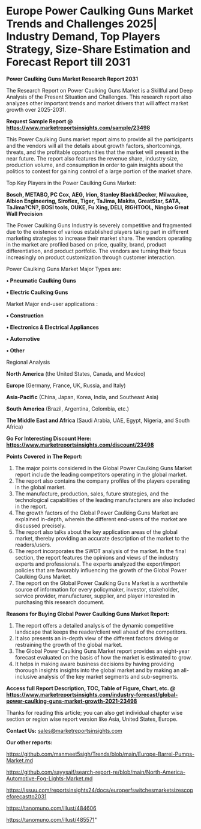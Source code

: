 # Europe Power Caulking Guns Market Trends and Challenges 2025| Industry Demand, Top Players Strategy, Size-Share Estimation and Forecast Report till 2031

<strong>Power Caulking Guns Market Research Report 2031</strong>

The Research Report on Power Caulking Guns Market is a Skillful and Deep Analysis of the Present Situation and Challenges. This research report also analyzes other important trends and market drivers that will affect market growth over 2025-2031.

<strong>Request Sample Report @ <a href=https://www.marketreportsinsights.com/sample/23498>https://www.marketreportsinsights.com/sample/23498</a></strong>

This Power Caulking Guns market report aims to provide all the participants and the vendors will all the details about growth factors, shortcomings, threats, and the profitable opportunities that the market will present in the near future. The report also features the revenue share, industry size, production volume, and consumption in order to gain insights about the politics to contest for gaining control of a large portion of the market share.

Top Key Players in the Power Caulking Guns Market:

<strong>Bosch, METABO, PC Cox, AEG, Irion, Stanley Black&Decker, Milwaukee, Albion Engineering, Siroflex, Tiger, TaJima, Makita, GreatStar, SATA, TaJima?CN?, BOSI tools, OUKE, Fu Xing, DELI, RIGHTOOL, Ningbo Great Wall Precision</strong>

The Power Caulking Guns Industry is severely competitive and fragmented due to the existence of various established players taking part in different marketing strategies to increase their market share. The vendors operating in the market are profiled based on price, quality, brand, product differentiation, and product portfolio. The vendors are turning their focus increasingly on product customization through customer interaction.

Power Caulking Guns Market Major Types are:

<strong>• Pneumatic Caulking Guns

• Electric Caulking Guns</strong>

Market Major end-user applications :

<strong>• Construction

• Electronics & Electrical Appliances

• Automotive

• Other</strong>

Regional Analysis

</u><strong><b>North America</b></strong> (the United States, Canada, and Mexico)

<strong><b>Europe </b></strong>(Germany, France, UK, Russia, and Italy)

<strong><b>Asia-Pacific</b></strong> (China, Japan, Korea, India, and Southeast Asia)

<strong><b>South America</b></strong> (Brazil, Argentina, Colombia, etc.)

<strong><b>The Middle East and Africa</b></strong> (Saudi Arabia, UAE, Egypt, Nigeria, and South Africa)

<strong>Go For Interesting Discount Here: <a href=https://www.marketreportsinsights.com/discount/23498>https://www.marketreportsinsights.com/discount/23498</a></strong>

<strong>Points Covered in The Report:</strong>
<ol>
  <li>The major points considered in the Global Power Caulking Guns Market report include the leading competitors operating in the global market.</li>
  <li>The report also contains the company profiles of the players operating in the global market.</li>
  <li>The manufacture, production, sales, future strategies, and the technological capabilities of the leading manufacturers are also included in the report.</li>
  <li>The growth factors of the Global Power Caulking Guns Market are explained in-depth, wherein the different end-users of the market are discussed precisely.</li>
  <li>The report also talks about the key application areas of the global market, thereby providing an accurate description of the market to the readers/users.</li>
  <li>The report incorporates the SWOT analysis of the market. In the final section, the report features the opinions and views of the industry experts and professionals. The experts analyzed the export/import policies that are favorably influencing the growth of the Global Power Caulking Guns Market.</li>
  <li>The report on the Global Power Caulking Guns Market is a worthwhile source of information for every policymaker, investor, stakeholder, service provider, manufacturer, supplier, and player interested in purchasing this research document.</li>
</ol>
<strong>Reasons for Buying Global Power Caulking Guns Market Report:</strong>

<ol>
  <li>The report offers a detailed analysis of the dynamic competitive landscape that keeps the reader/client well ahead of the competitors.</li>
  <li>It also presents an in-depth view of the different factors driving or restraining the growth of the global market.</li>
  <li>The Global Power Caulking Guns Market report provides an eight-year forecast evaluated on the basis of how the market is estimated to grow.</li>
  <li>It helps in making aware business decisions by having providing thorough insights insights into the global market and by making an all-inclusive analysis of the key market segments and sub-segments.</li>
</ol>
<strong>Access full Report Description, TOC, Table of Figure, Chart, etc. @ <a href=https://www.marketreportsinsights.com/industry-forecast/global-power-caulking-guns-market-growth-2021-23498>https://www.marketreportsinsights.com/industry-forecast/global-power-caulking-guns-market-growth-2021-23498</a></strong>


Thanks for reading this article; you can also get individual chapter wise section or region wise report version like Asia, United States, Europe.

<strong>Contact Us:</strong>
sales@marketreportsinsights.com

<strong>Our other reports:</strong>

<a href=https://github.com/manmeet5sigh/Trends/blob/main/Europe-Barrel-Pumps-Market.md>https://github.com/manmeet5sigh/Trends/blob/main/Europe-Barrel-Pumps-Market.md</a>

<a href=https://github.com/sayysaif/search-report-re/blob/main/North-America-Automotive-Fog-Lights-Market.md>https://github.com/sayysaif/search-report-re/blob/main/North-America-Automotive-Fog-Lights-Market.md</a>

<a href=https://issuu.com/reportsinsights24/docs/europerfswitchesmarketsizescopeforecastto2031>https://issuu.com/reportsinsights24/docs/europerfswitchesmarketsizescopeforecastto2031</a>

<a href=https://tanomuno.com/illust/484606>https://tanomuno.com/illust/484606</a>

<a href=https://tanomuno.com/illust/485571>https://tanomuno.com/illust/485571</a>"
